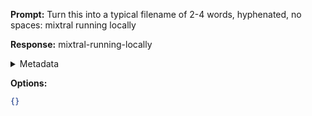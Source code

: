 **Prompt:**
Turn this into a typical filename of  2-4 words, hyphenated, no spaces: mixtral running locally

**Response:**
mixtral-running-locally

<details><summary>Metadata</summary>

- Duration: 990 ms
- Datetime: 2024-01-11T20:00:03.212604
- Model: gpt-3.5-turbo-0613

</details>

**Options:**
```json
{}
```

